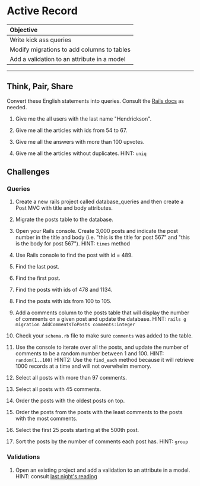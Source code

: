 # Active Record
| Objective                                                                     |  
| :-------------------                                                          |  
| Write kick ass queries |  
| Modify migrations to add columns to tables|  
| Add a validation to an attribute in a model|

---

## Think, Pair, Share
Convert these English statements into queries. Consult the [Rails docs](http://guides.rubyonrails.org/active_record_querying.html) as needed.

1. Give me the all users with the last name "Hendrickson".

2. Give me all the articles with ids from 54 to 67.

3. Give me all the answers with more than 100 upvotes.

4. Give me all the articles without duplicates. HINT: `uniq`


## Challenges
### Queries
1. Create a new rails project called database_queries and then create a Post MVC with title and body attributes.

2. Migrate the posts table to the database.

3. Open your Rails console. Create 3,000 posts and indicate the post number in the title and body (i.e. "this is the title for post 567" and "this is the body for post 567"). HINT: `times` method

4. Use Rails console to find the post with id = 489.

5. Find the last post.

6. Find the first post.

7. Find the posts with ids of 478 and 1134.

8. Find the posts with ids from 100 to 105.

9. Add a comments column to the posts table that will display the number of comments on a given post and update the database. HINT: `rails g migration AddCommentsToPosts comments:integer`

10. Check your `schema.rb` file to make sure `comments` was added to the table.

11. Use the console to iterate over all the posts, and update the number of comments to be a random number between 1 and 100. HINT: `random(1..100)` HINT2: Use the `find_each` method because it will retrieve 1000 records at a time and will not overwhelm memory.

12. Select all posts with more than 97 comments.

13. Select all posts with 45 comments.

14. Order the posts with the oldest posts on top.

15. Order the posts from the posts with the least comments to the posts with the most comments.

16. Select the first 25 posts starting at the 500th post.

17. Sort the posts by the number of comments each post has. HINT: `group`

### Validations
1. Open an existing project and add a validation to an attribute in a model. HINT: consult [last night's reading](http://ajbraus.gitbooks.io/wdi-homework/content/active-record.html)
